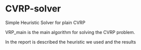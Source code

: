 # CVRP-solver
Simple Heuristic Solver for plain CVRP 

VRP_main is the main algorithm for solving the CVRP problem.

In the report is described the heuristic we used and the results
